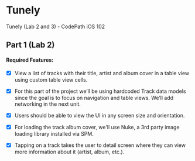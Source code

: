 # Tunely
 Tunely (Lab 2 and 3) - CodePath iOS 102

## Part 1 (Lab 2)

#### Required Features: 
- [x] View a list of tracks with their title, artist and album cover in a table view using custom table view cells.

- [x] For this part of the project we’ll be using hardcoded Track data models since the goal is to focus on navigation and table views. We’ll add networking in the next unit.

- [x] Users should be able to view the UI in any screen size and orientation.

- [x] For loading the track album cover, we'll use Nuke, a 3rd party image loading library installed via SPM.

- [x] Tapping on a track takes the user to detail screen where they can view more information about it (artist, album, etc.).
